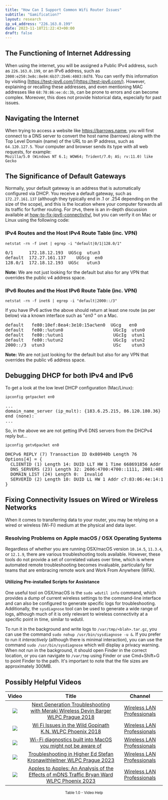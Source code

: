 ```yaml
---
title: "How Can I Support Common Wifi Router Issues"
subtitle: "Gamification?"
layout: research
ip_v4_address: "226.163.0.199"
date: 2023-11-18T21:22:43+00:00
draft: false
---
```


## The Functioning of Internet Addressing

When using the internet, you will be assigned a Public IPv4 address, such as ```226.163.0.199```, or an IPv6 address, such as ```2000:e250:3e8c:8e84:6b37:2b46:4083:8d78```. You can verify this information by visiting [https://test-ipv6.com/](https://test-ipv6.com/). However, explaining or recalling these addresses, and even mentioning MAC addresses like ```68:78:86:ee:dc:3b```, can be prone to errors and can become complex. Moreover, this does not provide historical data, especially for past issues.
## Navigating the Internet
When trying to access a website like https://barrows.name, you will first connect to a DNS server to convert the host name (barrows) along with the Top Level Domain (name) of the URL to an IP address, such as ```64.120.127.5```. Your computer and browser sends its type with all web requests, for example: <br>```Mozilla/5.0 (Windows NT 6.1; WOW64; Trident/7.0; AS; rv:11.0) like Gecko```
## The Significance of Default Gateways
Normally, your default gateway is an address that is automatically configured via DHCP. You receive a default gateway, such as ```172.27.161.137``` (although they typically end in .1 or .254 depending on the size of the scope), and this is the location where your computer forwards all its traffic for further routing. For ```IPv6```, there is an in-depth discussion available at [how-to-fix-ipv6-connectivity/](/blog/how-to-fix-ipv6-connectivity/), but you can verify it on Mac or Linux using the following code:
<br>
### IPv4 Routes and the Host IPv4 Route Table (inc. VPN)
```netstat -rn -f inet | egrep -i "default|0/1|128.0/1"```

<pre>
0/1      172.18.12.193  UGScg  utun3
default  172.27.161.137    UGScg  en0
128.0/1  172.18.12.193  UGSc   utun3</pre>

**Note:** We are not just looking for the default but also for any VPN that overrides the public v4 address space.

### IPv6 Routes and the Host IPv6 Route Table (inc. VPN)
```netstat -rn -f inet6 | egrep -i "default|2000::/3"```

If you have IPv6 active the above should return at least one route (as per below) via a known interface such as "_en0_ " on a Mac. 

<pre>
default   fe80:10ef:8ea4:3e10:15ac%en0  UGcg   en0
default   fe80::%utun0                   UGcIg  utun0
default   fe80::%utun1                   UGcIg  utun1
default   fe80::%utun2                   UGcIg  utun2
2000::/3  utun3                          USc    utun3</pre>

**Note:** We are not just looking for the default but also for any VPN that overrides the public v6 address space.
<br>

## Debugging DHCP for both IPv4 and IPv6

To get a look at the low level DHCP configuration (Mac/Linux): 

```ipconfig getpacket en0```

<pre>
...
domain_name_server (ip_mult): {183.6.25.215, 86.120.180.36}
end (none):
...</pre>

So, in the above we are not getting IPv6 DNS servers from the DHCPv4 reply but...

```ipconfig getv6packet en0```

<pre>
DHCPv6 REPLY (7) Transaction ID 0x80940b Length 76
Options[4] = {
  CLIENTID (1) Length 14: DUID LLT HW 1 Time 668691856 Addr 68:78:86:ee:dc:3b
  DNS_SERVERS (23) Length 32: 2606:4700:4700::1111, 2001:4860:4860::8844
  DOMAIN_LIST (24) Length 0:  Invalid
  SERVERID (2) Length 10: DUID LL HW 1 Addr c7:83:06:4e:14:1e
}</pre>




## Fixing Connectivity Issues on Wired or Wireless Networks
When it comes to transferring data to your router, you may be relying on a wired or wireless (Wi-Fi) medium at the physical and data layer. 
### Resolving Problems on Apple macOS / OSX Operating Systems
Regardless of whether you are running OSX/macOS version ```10.14.5```, ```11.3.4```, or ```12.1.9```, there are various troubleshooting tools available. However, these tools do not provide a set of correlated values over time, which is where automated remote troubleshooting becomes invaluable, particularly for teams that are embracing remote work and Work From Anywhere (WFA).
#### Utilizing Pre-installed Scripts for Assistance
One useful tool on OSX/macOS is the ```sudo wdutil info``` command, which provides a dump of current wireless settings to the command-line interface and can also be configured to generate specific logs for troubleshooting. Additionally, the ```sysdiagnose``` tool can be used to generate a wide range of logs, although much of it is only relevant to wireless connectivity at a specific point in time, similar to wdutil.

To run it in the background and write logs to ```/var/tmp/<blah>.tar.gz```, you can use the command ```sudo nohup /usr/bin/sysdiagnose -u &```. If you prefer to run it *interactively* (although there is minimal interaction), you can use the command ```sudo /usr/bin/sysdiagnose``` which will display a privacy warning. When not run in the background, it should open Finder in the correct location, or you can navigate to ```/var/tmp``` using Finder or use Cmd+Shift+G to point Finder to the path. It's important to note that the file sizes are approximately 300MB.
## Possibly Helpful Videos

<link href="/plugins/lity/css/lity.min.css" rel="stylesheet">
<script src="/plugins/lity/js/lity.min.js"></script>
<div class="table1-start"></div>

|Video | Title | Channel |
| :---: | :---: | :---: |
|<a href="https://www.youtube.com/watch?v=ZRZhgniImZM" data-lity><img src="https://i.ytimg.com/vi/ZRZhgniImZM/default.jpg" class="img-fluid"></a>|<a href="https://www.youtube.com/watch?v=ZRZhgniImZM" data-lity>Next Generation Troubleshooting with Meraki Wireless   Devin Barger   WLPC Prague 2018</a>|<a target="_blank" href="https://www.youtube.com/channel/UCIzBSS46vcqhwmBZ7ZpY-yg" >Wireless LAN Professionals</a>|
|<a href="https://www.youtube.com/watch?v=XIgyJ0f8Zl4" data-lity><img src="https://i.ytimg.com/vi/XIgyJ0f8Zl4/default.jpg" class="img-fluid"></a>|<a href="https://www.youtube.com/watch?v=XIgyJ0f8Zl4" data-lity>Wi Fi Issues in the Wild   Gopinath K.N.   WLPC Phoenix 2018</a>|<a target="_blank" href="https://www.youtube.com/channel/UCIzBSS46vcqhwmBZ7ZpY-yg" >Wireless LAN Professionals</a>|
|<a href="https://www.youtube.com/watch?v=kBEcRYe9gRw" data-lity><img src="https://i.ytimg.com/vi/kBEcRYe9gRw/default.jpg" class="img-fluid"></a>|<a href="https://www.youtube.com/watch?v=kBEcRYe9gRw" data-lity>Wi-Fi diagnostics built into MacOS you might not be aware of</a>|<a target="_blank" href="https://www.youtube.com/channel/UCIzBSS46vcqhwmBZ7ZpY-yg" >Wireless LAN Professionals</a>|
|<a href="https://www.youtube.com/watch?v=wNBRINpizoU" data-lity><img src="https://i.ytimg.com/vi/wNBRINpizoU/default.jpg" class="img-fluid"></a>|<a href="https://www.youtube.com/watch?v=wNBRINpizoU" data-lity>Troubleshooting in Higher Ed   Stefan Kronawithleitner   WLPC Prague 2023</a>|<a target="_blank" href="https://www.youtube.com/channel/UCIzBSS46vcqhwmBZ7ZpY-yg" >Wireless LAN Professionals</a>|
|<a href="https://www.youtube.com/watch?v=miRV8qDOKBE" data-lity><img src="https://i.ytimg.com/vi/miRV8qDOKBE/default.jpg" class="img-fluid"></a>|<a href="https://www.youtube.com/watch?v=miRV8qDOKBE" data-lity>Apples to Apples: An Analysis of the Effects of mDNS Traffic   Bryan Ward   WLPC Phoenix 2023</a>|<a target="_blank" href="https://www.youtube.com/channel/UCIzBSS46vcqhwmBZ7ZpY-yg" >Wireless LAN Professionals</a>|

<center><small>Table 1.0 - Video Help</small></center>
 <br>
<div class="table1-end"></div>
<script type="text/javascript">
(function() {
    $('div.table1-start').nextUntil('div.table1-end', 'table').addClass('table thead-dark table-striped table-responsive rounded').attr('id', 't1');
    $('#t1').find('thead').addClass('thead-dark');
})();
</script>
